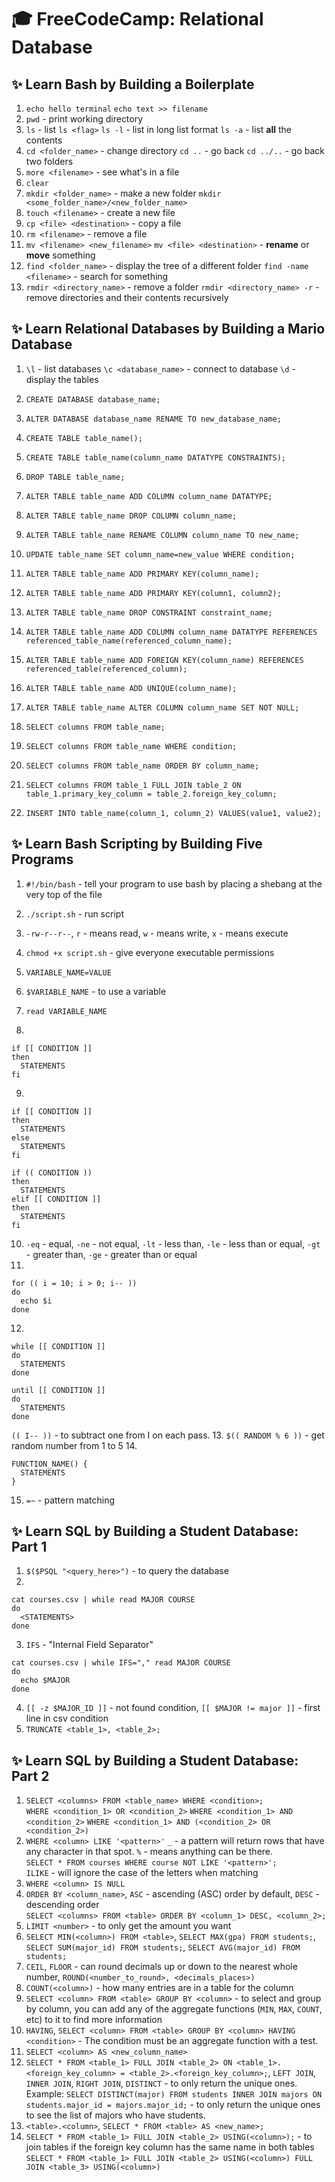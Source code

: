 # 🎓 FreeCodeCamp: Relational Database

## ✨ Learn Bash by Building a Boilerplate
1. `echo hello terminal` `echo text >> filename`
2. `pwd` - print working directory
3. `ls` - list `ls <flag>` `ls -l` - list in long list format `ls -a` - list **all** the contents 
4. `cd <folder_name>` - change directory `cd ..` - go back `cd ../..` - go back two folders
6. `more <filename>` - see what's in a file 
7. `clear`
8. `mkdir <folder_name>` - make a new folder `mkdir <some_folder_name>/<new_folder_name>`
9. `touch <filename>` - create a new file
10. `cp <file> <destination>` - copy a file
11. `rm <filename>` - remove a file 
12. `mv <filename> <new_filename>` `mv <file> <destination>` - **rename** or **move** something
13. `find <folder_name>` - display the tree of a different folder `find -name <filename>` - search for something 
14. `rmdir <directory_name>` - remove a folder `rmdir <directory_name> -r` - remove directories and their contents recursively

## ✨ Learn Relational Databases by Building a Mario Database
1. `\l` - list databases `\c <database_name>` - connect to database `\d` - display the tables 

2. `CREATE DATABASE database_name;`
3. `ALTER DATABASE database_name RENAME TO new_database_name;`

4. `CREATE TABLE table_name();`
5. `CREATE TABLE table_name(column_name DATATYPE CONSTRAINTS);`
6. `DROP TABLE table_name;`

7. `ALTER TABLE table_name ADD COLUMN column_name DATATYPE;`
8. `ALTER TABLE table_name DROP COLUMN column_name;`
9. `ALTER TABLE table_name RENAME COLUMN column_name TO new_name;`

10. `UPDATE table_name SET column_name=new_value WHERE condition;`

11. `ALTER TABLE table_name ADD PRIMARY KEY(column_name);`
12. `ALTER TABLE table_name ADD PRIMARY KEY(column1, column2);`

13. `ALTER TABLE table_name DROP CONSTRAINT constraint_name;`

14. `ALTER TABLE table_name ADD COLUMN column_name DATATYPE REFERENCES referenced_table_name(referenced_column_name);`
15. `ALTER TABLE table_name ADD FOREIGN KEY(column_name) REFERENCES referenced_table(referenced_column);`

16. `ALTER TABLE table_name ADD UNIQUE(column_name);`
17. `ALTER TABLE table_name ALTER COLUMN column_name SET NOT NULL;`

18. `SELECT columns FROM table_name;`
19. `SELECT columns FROM table_name WHERE condition;`
20. `SELECT columns FROM table_name ORDER BY column_name;`
21. `SELECT columns FROM table_1 FULL JOIN table_2 ON table_1.primary_key_column = table_2.foreign_key_column;`

22. `INSERT INTO table_name(column_1, column_2) VALUES(value1, value2);`


## ✨ Learn Bash Scripting by Building Five Programs
1. `#!/bin/bash` - tell your program to use bash by placing a shebang at the very top of the file
2. `./script.sh` - run script
3. `-rw-r--r--`, `r` - means read, `w` - means write, `x` - means execute
4. `chmod +x script.sh` - give everyone executable permissions

5. `VARIABLE_NAME=VALUE`
6. `$VARIABLE_NAME` - to use a variable
7. `read VARIABLE_NAME`

8. 
```
if [[ CONDITION ]]
then
  STATEMENTS
fi
```
9. 
```
if [[ CONDITION ]]
then
  STATEMENTS
else
  STATEMENTS
fi
```
```
if (( CONDITION ))
then
  STATEMENTS
elif [[ CONDITION ]]
then
  STATEMENTS
fi
```
10. `-eq` - equal, `-ne` - not equal, `-lt` - less than, `-le` - less than or equal, `-gt` - greater than, `-ge` - greater than or equal
11.
```
for (( i = 10; i > 0; i-- ))
do
  echo $i
done
```
12.
```
while [[ CONDITION ]]
do
  STATEMENTS
done
```
```
until [[ CONDITION ]]
do
  STATEMENTS
done
```
`(( I-- ))` - to subtract one from I on each pass.
13. `$(( RANDOM % 6 ))` - get random number from 1 to 5
14. 
```
FUNCTION_NAME() {
  STATEMENTS
}
```
15. `=~` - pattern matching

## ✨ Learn SQL by Building a Student Database: Part 1
1. `$($PSQL "<query_here>")` - to query the database
2. 
```
cat courses.csv | while read MAJOR COURSE
do
  <STATEMENTS>
done
```
3. `IFS` - "Internal Field Separator"
```
cat courses.csv | while IFS="," read MAJOR COURSE
do
  echo $MAJOR
done
```
4. `[[ -z $MAJOR_ID ]]` - not found condition, `[[ $MAJOR != major ]]` - first line in csv condition
5. `TRUNCATE <table_1>, <table_2>;`

## ✨ Learn SQL by Building a Student Database: Part 2
1. `SELECT <columns> FROM <table_name> WHERE <condition>;` </br> `WHERE <condition_1> OR <condition_2>` `WHERE <condition_1> AND <condition_2>` `WHERE <condition_1> AND (<condition_2> OR <condition_2>)`
2. `WHERE <column> LIKE '<pattern>'` `_` - a pattern will return rows that have any character in that spot. `%` - means anything can be there. </br>
`SELECT * FROM courses WHERE course NOT LIKE '<pattern>';` </br>
`ILIKE` - will ignore the case of the letters when matching
2. `WHERE <column> IS NULL`
3. `ORDER BY <column_name>`, `ASC` - ascending (ASC) order by default, `DESC` - descending order </br>
`SELECT <columns> FROM <table> ORDER BY <column_1> DESC, <column_2>;`
4. `LIMIT <number>` - to only get the amount you want
5. `SELECT MIN(<column>) FROM <table>`, `SELECT MAX(gpa) FROM students;`, `SELECT SUM(major_id) FROM students;`, `SELECT AVG(major_id) FROM students;`
6. `CEIL`, `FLOOR` - can round decimals up or down to the nearest whole number, `ROUND(<number_to_round>, <decimals_places>)`
7. `COUNT(<column>)` - how many entries are in a table for the column
8. `SELECT <column> FROM <table> GROUP BY <column>` - to select and group by column, you can add any of the aggregate functions (`MIN`, `MAX`, `COUNT`, etc) to it to find more information
9. `HAVING`, `SELECT <column> FROM <table> GROUP BY <column> HAVING <condition>` - The condition must be an aggregate function with a test.
10. `SELECT <column> AS <new_column_name>`
11. `SELECT * FROM <table_1> FULL JOIN <table_2> ON <table_1>.<foreign_key_column> = <table_2>.<foreign_key_column>;`, `LEFT JOIN`, `INNER JOIN`, `RIGHT JOIN`, `DISTINCT` - to only return the unique ones. </br>
Example: `SELECT DISTINCT(major) FROM students INNER JOIN majors ON students.major_id = majors.major_id;` - to only return the unique ones to see the list of majors who have students.
12. `<table>.<column>`, `SELECT * FROM <table> AS <new_name>;`
13. `SELECT * FROM <table_1> FULL JOIN <table_2> USING(<column>);` - to join tables if the foreign key column has the same name in both tables </br>
`SELECT * FROM <table_1> FULL JOIN <table_2> USING(<column>) FULL JOIN <table_3> USING(<column>)`
